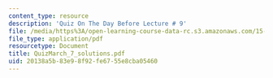 ```yaml
---
content_type: resource
description: 'Quiz On The Day Before Lecture # 9'
file: /media/https%3A/open-learning-course-data-rc.s3.amazonaws.com/15-433-investments-spring-2003/20138a5b83e98f92fe6755e8cba05460_QuizMarch_7_solutions.pdf
file_type: application/pdf
resourcetype: Document
title: QuizMarch_7_solutions.pdf
uid: 20138a5b-83e9-8f92-fe67-55e8cba05460
---
```

